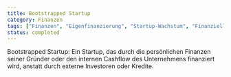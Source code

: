 ```yaml
---
title: Bootstrapped Startup
category: Finanzen
tags: ["Finanzen", "Eigenfinanzierung", "Startup-Wachstum", "Finanzielle Unabhängigkeit"]
status: completed
---
```

Bootstrapped Startup: Ein Startup, das durch die persönlichen Finanzen seiner Gründer oder den internen Cashflow des Unternehmens finanziert wird, anstatt durch externe Investoren oder Kredite.